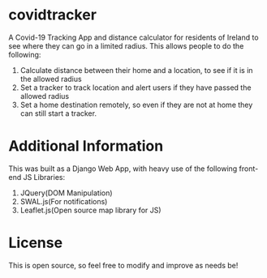 # covidtracker
A Covid-19 Tracking App and distance calculator for residents of Ireland to see where they can go in a limited radius. This allows people to do the following:

1. Calculate distance between their home and a location, to see if it is in the allowed radius
2. Set a tracker to track location and alert users if they have passed the allowed radius
3. Set a home destination remotely, so even if they are not at home they can still start a tracker.

# Additional Information
This was built as a Django Web App, with heavy use of the following front-end JS Libraries:

1. JQuery(DOM Manipulation)
2. SWAL.js(For notifications)
3. Leaflet.js(Open source map library for JS)

# License
This is open source, so feel free to modify and improve as needs be!

